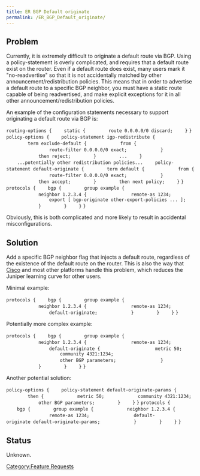 ```yaml
---
title: ER BGP Default originate
permalink: /ER_BGP_Default_originate/
---
```


Problem
-------

Currently, it is extremely difficult to originate a default route via BGP. Using a policy-statement is overly complicated, and requires that a default route exist on the router. Even if a default route does exist, many users mark it "no-readvertise" so that it is not accidentally matched by other announcement/redistribution policies. This means that in order to advertise a default route to a specific BGP neighbor, you must have a static route capable of being readvertised, and make explicit exceptions for it in all other announcement/redistribution policies.

An example of the configuration statements necessary to support originating a default route via BGP is:

`routing-options {`
`    static {`
`        route 0.0.0.0/0 discard;`
`    }`
`}`
`policy-options {`
`    policy-statement igp-redistribute {`
`        term exclude-default {`
`            from {`
`                route-filter 0.0.0.0/0 exact;`
`            }`
`            then reject;`
`        }`
`        ...`
`    }`
`    ...potentially other redistribution policies...`
`    policy-statement default-originate {`
`        term default {`
`            from {`
`                route-filter 0.0.0.0/0 exact;`
`            }`
`            then accept;`
`        }`
`        then next policy;`
`    }`
`}`
`protocols {`
`    bgp {`
`        group example {`
`            neighbor 1.2.3.4 {`
`                remote-as 1234;`
`                export [ bgp-originate other-export-policies ... ];`
`            }`
`        }`
`    }`
`}`

Obviously, this is both complicated and more likely to result in accidental misconfigurations.

Solution
--------

Add a specific BGP neighbor flag that injects a default route, regardless of the existence of the default route on the router. This is also the way that [Cisco](/Cisco "wikilink") and most other platforms handle this problem, which reduces the Juniper learning curve for other users.

Minimal example:

`protocols {`
`    bgp {`
`        group example {`
`            neighbor 1.2.3.4 {`
`                remote-as 1234;`
`                default-originate;`
`            }`
`        }`
`    }`
`}`

Potentially more complex example:

`protocols {`
`    bgp {`
`        group example {`
`            neighbor 1.2.3.4 {`
`                remote-as 1234;`
`                default-originate {`
`                    metric 50;`
`                    community 4321:1234;`
`                    other BGP parameters;`
`                }`
`            }`
`        }`
`    }`
`}`

Another potential solution:

`policy-options {`
`    policy-statement default-originate-params {`
`        then {`
`            metric 50;`
`            community 4321:1234;`
`            other BGP parameters;`
`        }`
`    }`
`}`
`protocols {`
`    bgp {`
`        group example {`
`            neighbor 1.2.3.4 {`
`                remote-as 1234;`
`                default-originate default-originate-params;`
`            }`
`        }`
`    }`
`}`

Status
------

Unknown.

[Category:Feature Requests](/Category:Feature_Requests "wikilink")